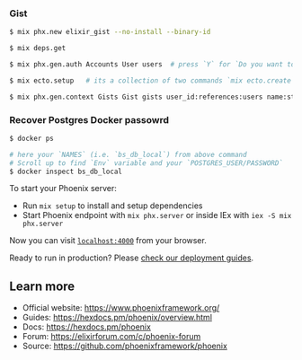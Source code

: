 ### Gist   
    
```bash
$ mix phx.new elixir_gist --no-install --binary-id

$ mix deps.get

$ mix phx.gen.auth Accounts User users  # press `Y` for `Do you want to create a LiveView based authentication system?` 

$ mix ecto.setup   # its a collection of two commands `mix ecto.create` and `mix ecto.migrate`

$ mix phx.gen.context Gists Gist gists user_id:references:users name:string description:text markup_text:text
```    
     
### Recover Postgres Docker passowrd      
```bash
$ docker ps    

# here your `NAMES` (i.e. `bs_db_local`) from above command
# Scroll up to find `Env` variable and your `POSTGRES_USER/PASSWORD`
$ docker inspect bs_db_local   
```     
To start your Phoenix server:

  * Run `mix setup` to install and setup dependencies
  * Start Phoenix endpoint with `mix phx.server` or inside IEx with `iex -S mix phx.server`

Now you can visit [`localhost:4000`](http://localhost:4000) from your browser.

Ready to run in production? Please [check our deployment guides](https://hexdocs.pm/phoenix/deployment.html).

## Learn more

  * Official website: https://www.phoenixframework.org/
  * Guides: https://hexdocs.pm/phoenix/overview.html
  * Docs: https://hexdocs.pm/phoenix
  * Forum: https://elixirforum.com/c/phoenix-forum
  * Source: https://github.com/phoenixframework/phoenix
